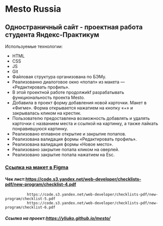 # Mesto Russia

## Одностраничный сайт - проектная работа студента Яндекс-Практикум
Используемые технологии:  
  - HTML
  - CSS
  - JS
  - Git
  - Файловая структура организована по БЭМу.
  - Реализованно диалоговое окно «попап» из макета — «Редактировать профиль».  
  - В этой проектной работе продолжиkf разрабатывать функциональность проекта Mesto.
  - Добавила в проект форму добавления новой карточки. Макет в «Фигме». Форма открывается нажатием на кнопку «+» и закрывалась кликом на крестик.
  - Пользователю предоставлена возможность добавлять и удалять карточки с названием места и ссылкой на картинку, а также лайкать понравившуюся картинку.
  - Реализовано еплавное открытие и закрытие попапов.
  - Реализована валидация формы «Редактировать профиль».
  - Реализована валидация формы «Новое место».
  - Реализовано закрытие попапа кликом на оверлей.
  - Реализовано закрытие попапа нажатием на Esc.

### [Ссылка на макет в Figma](https://www.figma.com/file/2cn9N9jSkmxD84oJik7xL7/JavaScript.-Sprint-4?node-id=0%3A1)

#### Чек лист:https://code.s3.yandex.net/web-developer/checklists-pdf/new-program/checklist-4.pdf
              https://code.s3.yandex.net/web-developer/checklists-pdf/new-program/checklist-5.pdf
              https://code.s3.yandex.net/web-developer/checklists-pdf/new-program/checklist-6.pdf    

##### Ссылка на проект:https://yliuko.github.io/mesto/
